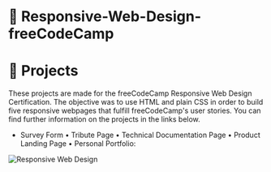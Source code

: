 # 📖 Responsive-Web-Design-freeCodeCamp
# 👣 Projects
These projects are made for the freeCodeCamp Responsive Web Design Certification. The objective was to use HTML and plain CSS in order to build five responsive webpages that fulfill freeCodeCamp's user stories. You can find further information on the projects in the links below.

* Survey Form
• Tribute Page
• Technical Documentation Page
• Product Landing Page
• Personal Portfolio:

![Responsive  Web Design](https://github.com/IC-XC/Responsive-Web-Design-freeCodeCamp/assets/86513555/73181fa7-a8b4-420e-be56-23f08d11ef57)
